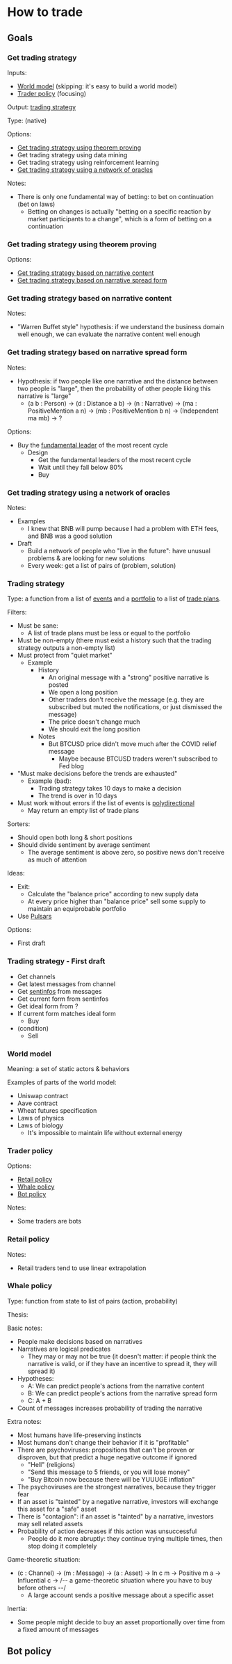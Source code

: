 # How to trade

## Goals

### Get trading strategy

Inputs:

* [World model](#world-model) (skipping: it's easy to build a world model)
* [Trader policy](#trader-policy) (focusing)

Output: [trading strategy](#trading-strategy)

Type: (native)

Options:

* [Get trading strategy using theorem proving](#get-trading-strategy-using-theorem-proving)
* Get trading strategy using data mining
* Get trading strategy using reinforcement learning
* [Get trading strategy using a network of oracles](#get-trading-strategy-using-a-network-of-oracles)

Notes:

* There is only one fundamental way of betting: to bet on continuation (bet on laws)
  * Betting on changes is actually "betting on a specific reaction by market participants to a change", which is a form of betting on a continuation

### Get trading strategy using theorem proving

Options:

* [Get trading strategy based on narrative content](#get-trading-strategy-based-on-narrative-content)
* [Get trading strategy based on narrative spread form](#get-trading-strategy-based-on-narrative-spread-form)

### Get trading strategy based on narrative content

Notes:

* "Warren Buffet style" hypothesis: if we understand the business domain well enough, we can evaluate the narrative content well enough

### Get trading strategy based on narrative spread form

Notes:

* Hypothesis: if two people like one narrative and the distance between two people is "large", then the probability of other people liking this narrative is "large"
  * (a b : Person) -> (d : Distance a b) -> (n : Narrative) -> (ma : PositiveMention a n) -> (mb : PositiveMention b n) -> (Independent ma mb) -> ?

Options:

* Buy the [fundamental leader](definitions.md#fundamental-leader) of the most recent cycle
  * Design
    * Get the fundamental leaders of the most recent cycle
    * Wait until they fall below 80%
    * Buy

### Get trading strategy using a network of oracles

Notes:

* Examples
  * I knew that BNB will pump because I had a problem with ETH fees, and BNB was a good solution
* Draft
  * Build a network of people who "live in the future": have unusual problems & are looking for new solutions
  * Every week: get a list of pairs of (problem, solution)

### Trading strategy

Type: a function from a list of [events](definitions.md#event) and a [portfolio](definitions.md#portfolio) to a list of [trade plans](definitions.md#trade-plan).

Filters:

* Must be sane:
  * A list of trade plans must be less or equal to the portfolio
* Must be non-empty (there must exist a history such that the trading strategy outputs a non-empty list)
* Must protect from "quiet market"
  * Example
    * History
      * An original message with a "strong" positive narrative is posted
      * We open a long position
      * Other traders don't receive the message (e.g. they are subscribed but muted the notifications, or just dismissed the message)
      * The price doesn't change much
      * We should exit the long position
    * Notes
      * But BTCUSD price didn't move much after the COVID relief message
        * Maybe because BTCUSD traders weren't subscribed to Fed blog
* "Must make decisions before the trends are exhausted"
  * Example (bad):
    * Trading strategy takes 10 days to make a decision
    * The trend is over in 10 days
* Must work without errors if the list of events is [polydirectional](definitions.md#polydirectional)
  * May return an empty list of trade plans

Sorters:

* Should open both long & short positions
* Should divide sentiment by average sentiment
  * The average sentiment is above zero, so positive news don't receive as much of attention

Ideas:

* Exit:
  * Calculate the "balance price" according to new supply data
  * At every price higher than "balance price" sell some supply to maintain an equiprobable portfolio
* Use [Pulsars](definitions.md#pulsar)

Options:

* First draft

### Trading strategy - First draft

* Get channels
* Get latest messages from channel
* Get [sentinfos](definitions.md#sentinfo) from messages
* Get current form from sentinfos
* Get ideal form from ?
* If current form matches ideal form
  * Buy
* (condition)
  * Sell

### World model

Meaning: a set of static actors & behaviors

Examples of parts of the world model:

* Uniswap contract
* Aave contract
* Wheat futures specification
* Laws of physics
* Laws of biology
  * It's impossible to maintain life without external energy

### Trader policy

Options:

* [Retail policy](#retail-policy)
* [Whale policy](#whale-policy)
* [Bot policy](#bot-policy)

Notes:

* Some traders are bots

### Retail policy

Notes:

* Retail traders tend to use linear extrapolation

### Whale policy

Type: function from state to list of pairs (action, probability)

Thesis:

Basic notes:

* People make decisions based on narratives
* Narratives are logical predicates
  * They may or may not be true (it doesn't matter: if people think the narrative is valid, or if they have an incentive to spread it, they will spread it)
* Hypotheses:
  * A: We can predict people's actions from the narrative content
  * B: We can predict people's actions from the narrative spread form
  * C: A + B
* Count of messages increases probability of trading the narrative

Extra notes:

* Most humans have life-preserving instincts
* Most humans don't change their behavior if it is "profitable"
* There are psychoviruses: propositions that can't be proven or disproven, but that predict a huge negative outcome if ignored
  * "Hell" (religions)
  * "Send this message to 5 friends, or you will lose money"
  * "Buy Bitcoin now because there will be YUUUGE inflation"
* The psychoviruses are the strongest narratives, because they trigger fear
* If an asset is "tainted" by a negative narrative, investors will exchange this asset for a "safe" asset
* There is "contagion": if an asset is "tainted" by a narrative, investors may sell related assets
* Probability of action decreases if this action was unsuccessful
  * People do it more abruptly: they continue trying multiple times, then stop doing it completely

Game-theoretic situation:

* (c : Channel) -> (m : Message) -> (a : Asset) -> In c m -> Positive m a -> Influential c -> /-- a game-theoretic situation where you have to buy before others --/
  * A large account sends a positive message about a specific asset

Inertia:

* Some people might decide to buy an asset proportionally over time from a fixed amount of messages

## Bot policy

